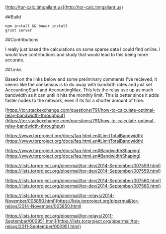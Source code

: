 [http://tor-calc.timgallant.us](http://tor-calc.timgallant.us)

##Build

    npm install && bower install
    grunt server

##Contributions

I really just based the calculations on some sparse data I could find online. I would love contributions and study that would lead to this being more accurate.

##Links

Based on the links below and some preliminary comments I've recieved, it seems like the consensus is to do away with bandidth rates and just set AccountingStart and AccountingMax. This lets the relay use up as much bandwidth as it can until it hits the monthly limit. This is better since it adds faster nodes to the network, even if its for a shorter amount of time.

[https://tor.stackexchange.com/questions/791/how-to-calculate-optimal-relay-bandwidth-throughput](https://tor.stackexchange.com/questions/791/how-to-calculate-optimal-relay-bandwidth-throughput)

[https://www.torproject.org/docs/faq.html.en#LimitTotalBandwidth](https://www.torproject.org/docs/faq.html.en#LimitTotalBandwidth)

[https://www.torproject.org/docs/faq.html.en#BandwidthShaping](https://www.torproject.org/docs/faq.html.en#BandwidthShaping)

[https://lists.torproject.org/pipermail/tor-dev/2014-September/007559.html](https://lists.torproject.org/pipermail/tor-dev/2014-September/007559.html]

[https://lists.torproject.org/pipermail/tor-dev/2014-September/007560.html](https://lists.torproject.org/pipermail/tor-dev/2014-September/007560.html)

[https://lists.torproject.org/pipermail/tor-relays/2014-November/005850.html](https://lists.torproject.org/pipermail/tor-relays/2014-November/005850.html)

[https://lists.torproject.org/pipermail/tor-relays/2011-September/000951.html](https://lists.torproject.org/pipermail/tor-relays/2011-September/000951.html)
